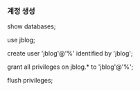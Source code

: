 ### 계정 생성
show databases;

use jblog;

create user 'jblog'@'%' identified by 'jblog';

grant all privileges on jblog.* to 'jblog'@'%';

flush privileges;